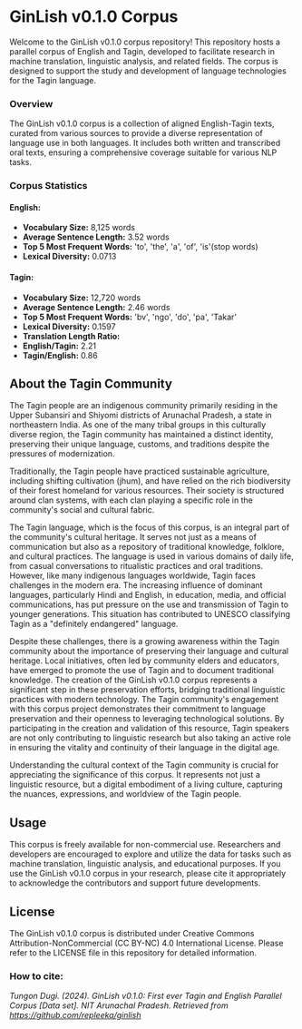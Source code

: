 # GinLish v0.1.0 Corpus
Welcome to the GinLish v0.1.0 corpus repository! This repository hosts a parallel corpus of English and Tagin, developed to facilitate research in machine translation, linguistic analysis, and related fields. The corpus is designed to support the study and development of language technologies for the Tagin language.

### Overview
The GinLish v0.1.0 corpus is a collection of aligned English-Tagin texts, curated from various sources to provide a diverse representation of language use in both languages. It includes both written and transcribed oral texts, ensuring a comprehensive coverage suitable for various NLP tasks.

### Corpus Statistics
#### English:
 - **Vocabulary Size:** 8,125 words
 - **Average Sentence Length:** 3.52 words
 - **Top 5 Most Frequent Words:** 'to', 'the', 'a', 'of', 'is'(stop words)
 - **Lexical Diversity:** 0.0713
#### Tagin:
 - **Vocabulary Size:** 12,720 words
 - **Average Sentence Length:** 2.46 words
 - **Top 5 Most Frequent Words:** 'bv', 'ngo', 'do', 'pa', 'Takar'
 - **Lexical Diversity:** 0.1597
 - **Translation Length Ratio:**
 - **English/Tagin:** 2.21
 - **Tagin/English:** 0.86
## About the Tagin Community
The Tagin people are an indigenous community primarily residing in the Upper Subansiri and Shiyomi districts of Arunachal Pradesh, a state in northeastern India. As one of the many tribal groups in this culturally diverse region, the Tagin community has maintained a distinct identity, preserving their unique language, customs, and traditions despite the pressures of modernization.

Traditionally, the Tagin people have practiced sustainable agriculture, including shifting cultivation (jhum), and have relied on the rich biodiversity of their forest homeland for various resources. Their society is structured around clan systems, with each clan playing a specific role in the community's social and cultural fabric.

The Tagin language, which is the focus of this corpus, is an integral part of the community's cultural heritage. It serves not just as a means of communication but also as a repository of traditional knowledge, folklore, and cultural practices. The language is used in various domains of daily life, from casual conversations to ritualistic practices and oral traditions.
However, like many indigenous languages worldwide, Tagin faces challenges in the modern era. The increasing influence of dominant languages, particularly Hindi and English, in education, media, and official communications, has put pressure on the use and transmission of Tagin to younger generations. This situation has contributed to UNESCO classifying Tagin as a "definitely endangered" language.

Despite these challenges, there is a growing awareness within the Tagin community about the importance of preserving their language and cultural heritage. Local initiatives, often led by community elders and educators, have emerged to promote the use of Tagin and to document traditional knowledge. The creation of the GinLish v0.1.0 corpus represents a significant step in these preservation efforts, bridging traditional linguistic practices with modern technology.
The Tagin community's engagement with this corpus project demonstrates their commitment to language preservation and their openness to leveraging technological solutions. By participating in the creation and validation of this resource, Tagin speakers are not only contributing to linguistic research but also taking an active role in ensuring the vitality and continuity of their language in the digital age.

Understanding the cultural context of the Tagin community is crucial for appreciating the significance of this corpus. It represents not just a linguistic resource, but a digital embodiment of a living culture, capturing the nuances, expressions, and worldview of the Tagin people.

## Usage
This corpus is freely available for non-commercial use. Researchers and developers are encouraged to explore and utilize the data for tasks such as machine translation, linguistic analysis, and educational purposes. If you use the GinLish v0.1.0 corpus in your research, please cite it appropriately to acknowledge the contributors and support future developments.

## License
The GinLish v0.1.0 corpus is distributed under Creative Commons Attribution-NonCommercial (CC BY-NC) 4.0 International License. Please refer to the LICENSE file in this repository for detailed information.

### How to cite:
*Tungon Dugi. (2024). GinLish v0.1.0: First ever Tagin and English Parallel Corpus [Data set]. NIT Arunachal Pradesh. Retrieved from https://github.com/repleeka/ginlish*

